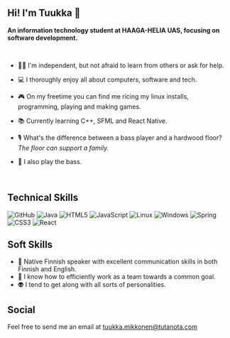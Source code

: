 ## Hi! I'm Tuukka 👋
**An information technology student at HAAGA-HELIA UAS, focusing on software development.**

<br>

- 👨‍💻 I'm independent, but not afraid to learn from others or ask for help.

- 💻 I thoroughly enjoy all about computers, software and tech.

- 🎮 On my freetime you can find me ricing my linux installs, programming, playing and making games.
  
- 📚 Currently learning C++, SFML and React Native.

- 🎙 What's the difference between a bass player and a hardwood floor? <em>The floor can support a family.</em>

- 🎻 I also play the bass.

<br>

## Technical Skills
![GitHub](https://img.shields.io/badge/github-%23121011.svg?style=for-the-badge&logo=github&logoColor=white) ![Java](https://img.shields.io/badge/java-%23ED8B00.svg?style=for-the-badge&logo=openjdk&logoColor=white) ![HTML5](https://img.shields.io/badge/html5-%23E34F26.svg?style=for-the-badge&logo=html5&logoColor=white) ![JavaScript](https://img.shields.io/badge/javascript-%23323330.svg?style=for-the-badge&logo=javascript&logoColor=%23F7DF1E) ![Linux](https://img.shields.io/badge/Linux-FCC624?style=for-the-badge&logo=linux&logoColor=black) ![Windows](https://img.shields.io/badge/Windows-0078D6?style=for-the-badge&logo=windows&logoColor=white) ![Spring](https://img.shields.io/badge/spring-%236DB33F.svg?style=for-the-badge&logo=spring&logoColor=white) ![CSS3](https://img.shields.io/badge/css3-%231572B6.svg?style=for-the-badge&logo=css3&logoColor=white) ![React](https://img.shields.io/badge/react-%2320232a.svg?style=for-the-badge&logo=react&logoColor=%2361DAFB)

## Soft Skills

 - 💬 Native Finnish speaker with excellent communication skills in both Finnish and English.
 - 🤝 I know how to efficiently work as a team towards a common goal.
 - 👽 I tend to get along with all sorts of personalities.

## Social

Feel free to send me an email at tuukka.mikkonen@tutanota.com

